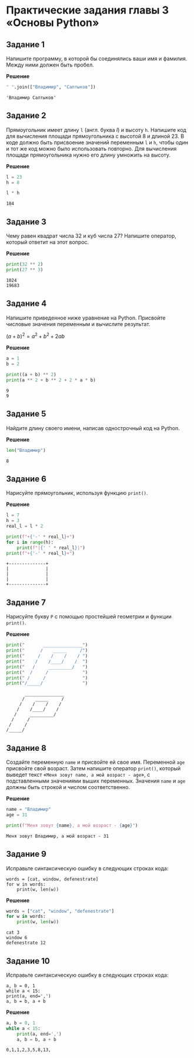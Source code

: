 # Практические задания главы 3 «Основы Python»

## Задание 1

Напишите программу, в которой бы соединялись ваши имя и фамилия. Между ними должен быть пробел.

**Решение**


```python
" ".join(["Владимир", "Салтыков"])
```




    'Владимир Салтыков'



## Задание 2

Прямоугольник имеет длину `l` (англ. буква *l*) и высоту `h`. Напишите код для вычисления площади прямоугольника с высотой 8 и длиной 23. В коде должно быть присвоение значений переменным `l` и `h`, чтобы один и тот же код можно было использовать повторно. Для вычисления площади прямоугольника нужно его длину умножить на высоту.

**Решение**


```python
l = 23
h = 8

l * h
```




    184



## Задание 3

Чему равен квадрат числа 32 и куб числа 27? Напишите оператор, который ответит на этот вопрос.

**Решение**


```python
print(32 ** 2)
print(27 ** 3)
```

    1024
    19683
    

## Задание 4

Напишите приведенное ниже уравнение на Python. Присвойте числовые значения переменным и вычислите результат.

$(a + b)^2 = a^2 + b^2 + 2ab$

**Решение**


```python
a = 1
b = 2

print((a + b) ** 2)
print(a ** 2 + b ** 2 + 2 * a * b)
```

    9
    9
    

## Задание 5

Найдите длину своего имени, написав однострочный код на Python.

**Решение**


```python
len("Владимир")
```




    8



## Задание 6

Нарисуйте прямоугольник, используя функцию `print()`.

**Решение**


```python
l = 7
h = 3
real_l = l * 2

print(f"+{'-' * real_l}+")
for i in range(h):
    print(f"|{' ' * real_l}|")
print(f"+{'-' * real_l}+")
```

    +--------------+
    |              |
    |              |
    |              |
    +--------------+
    

## Задание 7

Нарисуйте букву `P` с помощью простейшей геометрии и функции `print()`.

**Решение**


```python
print("       _______________")
print("      /    _____     /")
print("     /    /    /    / ")
print("    /    /____/    /  ")
print("   /     _________/   ")
print("  /     /             ")
print(" /     /              ")
print("/_____/               ")
```

           _______________
          /    _____     /
         /    /    /    / 
        /    /____/    /  
       /     _________/   
      /     /             
     /     /              
    /_____/               
    

## Задание 8

Создайте переменную `name` и присвойте ей свое имя. Переменной `age` присвойте свой возраст. Затем напишите оператор `print()`, который выведет текст «`Меня зовут name, а мой возраст - age`», с подставленными значениями выших переменных. Значения `name` и `age` должны быть строкой и числом соответственно.

**Решение**


```python
name = "Владимир"
age = 31

print(f"Меня зовут {name}, а мой возраст - {age}")
```

    Меня зовут Владимир, а мой возраст - 31
    

## Задание 9

Исправьте синтаксическую ошибку в следующих строках кода:
```
words = [cat, window, defenestrate]
for w in words:
    print(w, len(w))
```

**Решение**


```python
words = ["cat", "window", "defenestrate"]
for w in words:
    print(w, len(w))
```

    cat 3
    window 6
    defenestrate 12
    

## Задание 10

Исправьте синтаксическую ошибку в следующих строках кода:
```
a, b = 0, 1
while a < 15:
print(a, end=',')
a, b = b, a + b
```

**Решение**


```python
a, b = 0, 1
while a < 15:
    print(a, end=',')
    a, b = b, a + b
```

    0,1,1,2,3,5,8,13,
